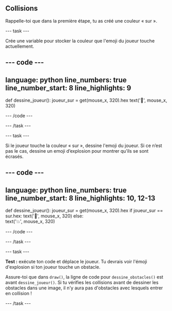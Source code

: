 ## Collisions

Rappelle-toi que dans la première étape, tu as créé une couleur « sur ».

--- task ---

Crée une variable pour stocker la couleur que l'emoji du joueur touche actuellement.

--- code ---
---
language: python
line_numbers: true
line_number_start: 8
line_highlights: 9
---
 
def dessine_joueur():
    joueur_sur = get(mouse_x, 320).hex
    text('🤠', mouse_x, 320)
  
--- /code ---

--- /task ---

--- task ---

Si le joueur touche la couleur « sur », dessine l'emoji du joueur. Si ce n’est pas le cas, dessine un emoji d’explosion pour montrer qu’ils se sont écrasés.

--- code ---
---
language: python
line_numbers: true
line_number_start: 8
line_highlights: 10, 12-13
---
 
def dessine_joueur():
    joueur_sur = get(mouse_x, 320).hex
    if joueur_sur == sur.hex: 
        text('🤠', mouse_x, 320)
    else:  
        text('💥', mouse_x, 320)
  
--- /code ---

--- /task ---


--- task ---

**Test :** exécute ton code et déplace le joueur. Tu devrais voir l'émoji d'explosion si ton joueur touche un obstacle.

Assure-toi que dans `draw()`, la ligne de code pour `dessine_obstacles()` est avant `dessine_joueur()`. Si tu vérifies les collisions avant de dessiner les obstacles dans une image, il n'y aura pas d'obstacles avec lesquels entrer en collision !

--- /task ---